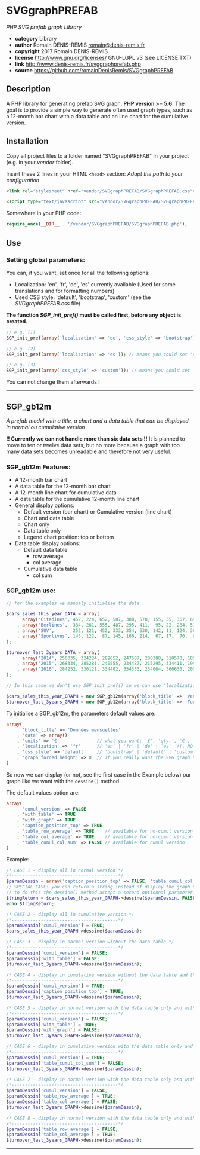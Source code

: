 # SVGgraphPREFAB
*PHP SVG prefab graph Library*

* **category**    Library
* **author**      Romain DENIS-REMIS <romain@denis-remis.fr>
* **copyright**   2017 Romain DENIS-REMIS
* **license**     http://www.gnu.org/licenses/ GNU-LGPL v3 (see LICENSE.TXT)
* **link**        http://www.denis-remis.fr/svggraphprefab.php
* **source**      https://github.com/romainDenisRemis/SVGgraphPREFAB


## Description

A PHP library for generating prefab SVG graph, **PHP version >= 5.6**.
The goal is to provide a simple way to generate often used graph types, such as a 12-month bar chart with a data table and an line chart for the cumulative version.

## Installation
Copy all project files to a folder named "SVGgraphPREFAB" in your project (e.g. in your *vendor* folder).

Insert these 2 lines in your HTML `<head>` section:
*Adapt the path to your configuration*

```html
<link rel="stylesheet" href="vendor/SVGgraphPREFAB/SVGgraphPREFAB.css">
```

```html
<script type="text/javascript" src="vendor/SVGgraphPREFAB/SVGgraphPREFAB.js"></script>
```

Somewhere in your PHP code:
```php
require_once(__DIR__ . '/vendor/SVGgraphPREFAB/SVGgraphPREFAB.php');
```

## Use

### Setting global parameters:
You can, if you want, set once for all the following options:  
* Localization:   'en', 'fr', 'de', 'es' currently available (Used for some translations and for formatting numbers)
* Used CSS style: 'default', 'bootstrap', 'custom'  (see the *SVGgraphPREFAB.css* file)

**The function *SGP_init_pref()* must be called first, before any object is created.**

```php
// e.g. (1)
SGP_init_pref(array('localization' => 'de', 'css_style' => 'bootstrap'));

// e.g. (2)
SGP_init_pref(array('localization' => 'es')); // means you could set 'css_style' as you want later

// e.g. (3)
SGP_init_pref(array('css_style' => 'custom')); // means you could set 'localization' as you want later
```
You can not change them afterwards !

---
## SGP_gb12m
*A prefab model with a title, a chart and a data table that can be displayed in normal ou cumulative version*

**!! Currently we can not handle more than six data sets !!**
It is planned to move to ten or twelve data sets, but no more because a graph with too many data sets becomes unreadable and therefore not very useful.

### SGP_gb12m Features:
* A 12-month bar chart
* A data table for the 12-month bar chart
* A 12-month line chart for cumulative data
* A data table for the cumulative 12-month line chart
* General display options:
    * Default version (bar chart) or Cumulative version (line chart)
    * Chart and data table
    * Chart only
    * Data table only
    * Legend chart position: top or bottom
* Data table display options:
    * Default data table
        * row average 
        * col average 
    * Cumulative data table
        * col sum 

### SGP_gb12m use:

```php
// for the examples we manualy initialise the data

$cars_sales_this_year_DATA = array(
	  array('Citadines', 452, 224, 652, 587, 388, 570, 155, 35, 367, 690, 544, 783)
	, array('Berlines',  334, 281, 555, 487, 295, 411,  95, 22, 284, 519, 387, 638)
	, array('SUV',       252, 121, 452, 333, 354, 630, 142, 11, 124, 367, 222, 512)
	, array('Sportives', 145, 122,  87, 145, 166, 214,  67, 17,  70,  91, 102, 184)
);

$turnover_last_3years_DATA = array(
	  array('2014', 256335, 324224, 289652, 247587, 200388, 310570, 185155, 61035, 184367, 200690, 283544, 304783)
	, array('2015', 268334, 285281, 240555, 234487, 215295, 334411, 194095, 78622, 160284, 254519, 344387, 360638)
	, array('2016', 284252, 330121, 334402, 354333, 234004, 366630, 200142, 80711, 178124, 270367, 361222, 390512)
);

// In this case we don't use SGP_init_pref() so we can use 'localization' and 'css_style' in the parameters

$cars_sales_this_year_GRAPH = new SGP_gb12m(array('block_title' => 'Ventes par modèles pour 2016', 'data' => $cars_sales_this_year_DATA, 'units' => 'Qté', 'localization' => 'fr'));
$turnover_last_3years_GRAPH = new SGP_gb12m(array('block_title' => 'Turnover for the last 3 Years', 'data' => $turnover_last_3years_DATA, 'units' => '£', 'css_style' => 'bootstrap', 'localization' => 'en'));
```
To initialise a SGP_gb12m, the parameters default values are:
```php
array(
      'block_title' => 'Données mensuelles'
    , 'data' => array()
    , 'units' => '€'              // what you want: '£', 'qty.', '€', 'marbles', 'bananas' ...
    , 'localization' => 'fr'      // 'en' | 'fr' | 'de' | 'es'  /!\ NO EFFECT if SGP_init_pref() used in first
    , 'css_style' => 'default'    // 'bootstrap' | 'default' | 'custom'  /!\ NO EFFECT if SGP_init_pref() used in first
    , 'graph_forced_height' => 0  // If you really want the SVG graph have a forced height (means ratio display is lost !)
)
```


So now we can display (or not, see the first case in the Example below) our graph like we want with the `dessine()` method.

The default values option are:
```php
array(
      'cumul_version' => FALSE
    , 'with_table' => TRUE
    , 'with_graph' => TRUE
    , 'caption_position_top' => TRUE
    , 'table_row_average' => TRUE    // available for no-cumul version
    , 'table_col_average' => TRUE    // available for no-cumul version
    , 'table_cumul_col_sum' => FALSE // available for cumul version
)
```

Example:
```php
/* CASE 1 - display all in normal version */
/*----------------------------------------*/
$paramDessin = array('caption_position_top' => FALSE, 'table_cumul_col_sum' => TRUE);
// SPECIAL CASE: you can return a string instead of display the graph block
// to do this the dessine() method accept a second optionnal parameter: TRUE by default (display), FALSE return string
$tringReturn = $cars_sales_this_year_GRAPH->dessine($paramDessin, FALSE);
echo $tringReturn;

/* CASE 2 - display all in cumulative version */
/*----------------------------------------*/
$paramDessin['cumul_version'] = TRUE;
$cars_sales_this_year_GRAPH->dessine($paramDessin);

/* CASE 3 - display in normal version without the data table */
/*----------------------------------------*/
$paramDessin['cumul_version'] = FALSE;
$paramDessin['with_table'] = FALSE;
$turnover_last_3years_GRAPH->dessine($paramDessin);

/* CASE 4 - display in cumulative version without the data table and the chart caption on top */
/*----------------------------------------*/
$paramDessin['cumul_version'] = TRUE;
$paramDessin['caption_position_top'] = TRUE;
$turnover_last_3years_GRAPH->dessine($paramDessin);

/* CASE 5 - display in normal version with the data table only and with the two average options IN */
/*----------------------------------------*/
$paramDessin['cumul_version'] = FALSE;
$paramDessin['with_table'] = TRUE;
$paramDessin['with_graph'] = FALSE;
$turnover_last_3years_GRAPH->dessine($paramDessin);

/* CASE 6 - display in cumulative version with the data table only and with the Sum options OFF */
/*----------------------------------------*/
$paramDessin['cumul_version'] = TRUE;
$paramDessin['table_cumul_col_sum'] = FALSE;
$turnover_last_3years_GRAPH->dessine($paramDessin);

/* CASE 7 - display in normal version with the data table only and with row average option IN and col average option OFF */
/*----------------------------------------*/
$paramDessin['cumul_version'] = FALSE;
$paramDessin['table_row_average'] = TRUE;
$paramDessin['table_col_average'] = FALSE;
$turnover_last_3years_GRAPH->dessine($paramDessin);

/* CASE 8 - display in normal version with the data table only and with row average option OFF and col average option IN */
/*----------------------------------------*/
$paramDessin['table_row_average'] = FALSE;
$paramDessin['table_col_average'] = TRUE;
$turnover_last_3years_GRAPH->dessine($paramDessin);
```
---
